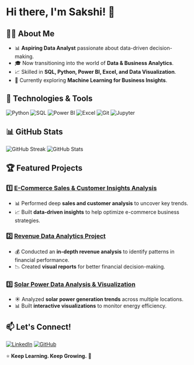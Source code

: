 # Hi there, I'm Sakshi! 👋

## 👩‍💻 About Me
- 📊 **Aspiring Data Analyst** passionate about data-driven decision-making.
- 🎓 Now transitioning into the world of **Data & Business Analytics**.
- 📈 Skilled in **SQL, Python, Power BI, Excel, and Data Visualization**.
- 🚀 Currently exploring **Machine Learning for Business Insights**.

## 🔧 Technologies & Tools

![Python](https://img.shields.io/badge/-Python-3776AB?style=flat&logo=python&logoColor=white)
![SQL](https://img.shields.io/badge/-SQL-4479A1?style=flat&logo=mysql&logoColor=white)
![Power BI](https://img.shields.io/badge/-Power%20BI-F2C811?style=flat&logo=power-bi&logoColor=black)
![Excel](https://img.shields.io/badge/-Excel-217346?style=flat&logo=microsoft-excel&logoColor=white)
![Git](https://img.shields.io/badge/-Git-F05032?style=flat&logo=git&logoColor=white)
![Jupyter](https://img.shields.io/badge/-Jupyter-F37626?style=flat&logo=jupyter&logoColor=white)

## 📊 GitHub Stats
![GitHub Streak](https://github-readme-streak-stats.herokuapp.com/?user=Sakshi9977&theme=radical)
![GitHub Stats](https://github-readme-stats.vercel.app/api?username=Sakshi9977&show_icons=true&theme=radical)

## 🏆 Featured Projects

### 1️⃣ **[E-Commerce Sales & Customer Insights Analysis](https://github.com/Sakshi9977/E-Commerce-Sales-Customer-Insights-Analysis)**
- 📊 Performed deep **sales and customer analysis** to uncover key trends.
- 📈 Built **data-driven insights** to help optimize e-commerce business strategies.

### 2️⃣ **[Revenue Data Analytics Project](https://github.com/Sakshi9977/Revenue-Data-Analytics-Project)**
- 💰 Conducted an **in-depth revenue analysis** to identify patterns in financial performance.
- 📉 Created **visual reports** for better financial decision-making.

### 3️⃣ **[Solar Power Data Analysis & Visualization](https://github.com/Sakshi9977/-Solar-Power-Data-Analysis-and-Visualization)**
- ☀️ Analyzed **solar power generation trends** across multiple locations.
- 📊 Built **interactive visualizations** to monitor energy efficiency.

## 📫 Let's Connect!
[![LinkedIn](https://img.shields.io/badge/-LinkedIn-blue?style=flat&logo=linkedin&logoColor=white)](https://www.linkedin.com/in/sakshi-prajapati-31b990205/)
[![GitHub](https://img.shields.io/badge/-GitHub-181717?style=flat&logo=github&logoColor=white)](https://github.com/Sakshi9977)

⭐ **Keep Learning. Keep Growing.** 🚀
